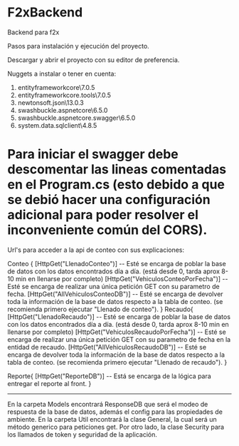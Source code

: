 # F2xBackend
Backend para f2x

Pasos para instalación y ejecución del proyecto. 

Descargar y abrir el proyecto con su editor de preferencia.

Nuggets a instalar o tener en cuenta:
1. entityframeworkcore\7.0.5
2. entityframeworkcore.tools\7.0.5
3. newtonsoft.json\13.0.3
4. swashbuckle.aspnetcore\6.5.0
5. swashbuckle.aspnetcore.swagger\6.5.0
6. system.data.sqlclient\4.8.5

# Para iniciar el swagger debe descomentar las lineas comentadas en el Program.cs (esto debido a que se debió hacer una configuración adicional para poder resolver el inconveniente común del CORS).

Url's para acceder a la api de conteo con sus explicaciones:

Conteo {
[HttpGet("LlenadoConteo")] -- Esté se encarga de poblar la base de datos con los datos encontrados día a día. (está desde 0, tarda aprox 8-10 min en llenarse por completo)
[HttpGet("VehiculosConteoPorFecha")] -- Esté se encarga de realizar una única petición GET con su parametro de fecha.
[HttpGet("AllVehiculosConteoDB")] -- Esté se encarga de devolver toda la información de la base de datos respecto a la tabla de conteo. (se recomienda primero ejecutar "Llenado de conteo").
}
Recaudo{
[HttpGet("LlenadoRecaudo")] -- Esté se encarga de poblar la base de datos con los datos encontrados día a día. (está desde 0, tarda aprox 8-10 min en llenarse por completo)
[HttpGet("VehiculosRecaudoPorFecha")] -- Esté se encarga de realizar una única petición GET con su parametro de fecha en la entidad de recaudo.
[HttpGet("AllVehiculosRecaudoDB")]  -- Esté se encarga de devolver toda la información de la base de datos respecto a la tabla de conteo. (se recomienda primero ejecutar "Llenado de recaudo").
}

Reporte{
[HttpGet("ReporteDB")] -- Está se encarga de la lógica para entregar el reporte al front. 
}


--------------------------------

En la carpeta Models encontrará ResponseDB que será el modeo de respuesta de la base de datos, además el config para las propiedades de ambiente.
En la carpeta Util encontrará la clase General, la cual será un método generico para peticiones get. Por otro lado, la clase Security para los llamados de token y seguridad de la aplicación.
